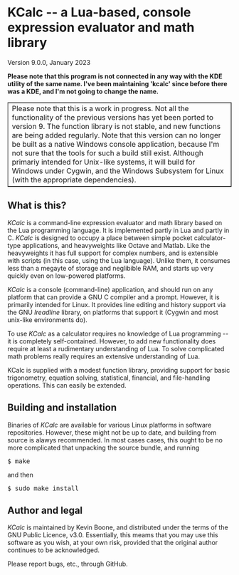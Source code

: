 <h1>KCalc -- a Lua-based, console expression evaluator and math library</h1> 

Version 9.0.0, January 2023

<p>
<b>
Please note that this program is not connected in any way with the 
KDE utility of the same name. I've been maintaining 'kcalc' since before
there was a KDE, and I'm not going to change the name.
</b>
</p>

<table align="center" width="30%" border="1" cellpadding="5">
<tr>
<td>
Please note that this is a work in progress. Not all the functionality
of the previous versions has yet been ported to version 9. The function
library is not stable, and new functions are being added regularly.
Note that this version can no longer be built as a native
Windows console application, because I'm not sure that the tools 
for such a build still exist. Although primariy intended for Unix-like
systems, it will build for Windows under Cygwin, and the Windows
Subsystem for Linux (with the appropriate dependencies). 
</td>
</tr>
</table>

<h2>What is this?</h2>

<i>KCalc</i> is a command-line expression evaluator and 
math library based on the 
Lua programming language. It is implemented partly in Lua and partly
in C. <i>KCalc</i> is designed to occupy a place between simple 
pocket calculator-type applications, and heavyweights like Octave and
Matlab. Like the heavyweights it has full support for complex numbers,
and is extensible with scripts (in this case, using the Lua language). 
Unlike them, it
consumes less than a megayte of storage and neglibible RAM, and 
starts up very quickly even on low-powered platforms. 
<p/>
<i>KCalc</i> is a console (command-line) application, and should run on
any platform that can provide a GNU C compiler and a prompt. However, 
it is primarily intended for Linux. 
It provides line editing
and history support via the GNU <i>Ireadline</i> library, on platforms
that support it (Cygwin and most unix-like environments do).
<p/>
To use <i>KCalc</i> as a calculator requires no knowledge of Lua 
programming -- it is completely self-contained. However, to add
new functionality does require at least a rudimentary understanding of
Lua. To solve complicated math problems really requires an extensive 
understanding of Lua.
<p/>
KCalc is supplied with a modest function library, providing support
for basic trigonometry, equation solving, statistical, financial, and
file-handling operations. This can easily be extended.

<h2>Building and installation</h2>

Binaries of <i>KCalc</i> are available for various Linux platforms in software
repositories. However, these might not be up to date, and building 
from source is alawys recommended.
In most cases cases, this ought to be no more complicated
that unpacking the source bundle, and running

<pre>
$ make
</pre>

and then

<pre>
$ sudo make install 
</pre>

<h2>Author and legal</h2>

<i>KCalc</i> is maintained by Kevin Boone, and distributed under the terms
of the GNU Public Licence, v3.0. Essentially, this meams that you may 
use this software as you wish, at your own risk, provided that the 
original author continues to be acknowledged.
<p/>
Please report bugs, etc., through GitHub. 

